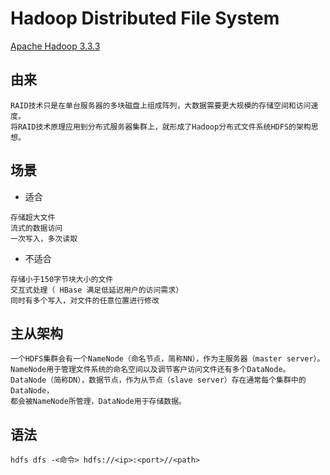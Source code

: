# Hadoop Distributed File System
[Apache Hadoop 3.3.3](https://hadoop.apache.org/docs/stable/index.html)

## 由来
```
RAID技术只是在单台服务器的多块磁盘上组成阵列，大数据需要更大规模的存储空间和访问速度。
将RAID技术原理应用到分布式服务器集群上，就形成了Hadoop分布式文件系统HDFS的架构思想。
```
## 场景

* 适合
```
存储超大文件
流式的数据访问
一次写入，多次读取
```
* 不适合
```
存储小于150字节块大小的文件
交互式处理（ HBase 满足低延迟用户的访问需求）
同时有多个写入，对文件的任意位置进行修改
```

## 主从架构
```
一个HDFS集群会有一个NameNode（命名节点，简称NN），作为主服务器（master server）。
NameNode用于管理文件系统的命名空间以及调节客户访问文件还有多个DataNode。
DataNode（简称DN），数据节点，作为从节点（slave server）存在通常每个集群中的DataNode，
都会被NameNode所管理，DataNode用于存储数据。
```

## 语法
`hdfs dfs -<命令> hdfs://<ip>:<port>//<path>`
